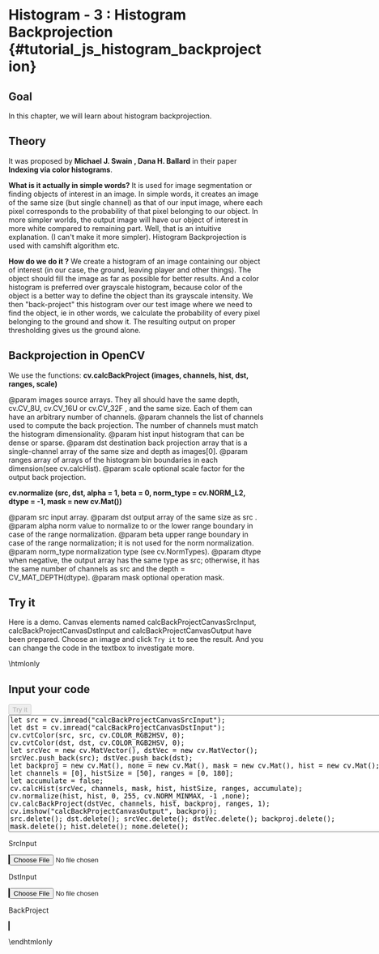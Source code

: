 Histogram - 3 : Histogram Backprojection {#tutorial_js_histogram_backprojection}
========================================

Goal
----

In this chapter, we will learn about histogram backprojection.

Theory
------

It was proposed by **Michael J. Swain , Dana H. Ballard** in their paper **Indexing via color
histograms**.

**What is it actually in simple words?** It is used for image segmentation or finding objects of
interest in an image. In simple words, it creates an image of the same size (but single channel) as
that of our input image, where each pixel corresponds to the probability of that pixel belonging to
our object. In more simpler worlds, the output image will have our object of interest in more white
compared to remaining part. Well, that is an intuitive explanation. (I can't make it more simpler).
Histogram Backprojection is used with camshift algorithm etc.

**How do we do it ?** We create a histogram of an image containing our object of interest (in our
case, the ground, leaving player and other things). The object should fill the image as far as
possible for better results. And a color histogram is preferred over grayscale histogram, because
color of the object is a better way to define the object than its grayscale intensity. We then
"back-project" this histogram over our test image where we need to find the object, ie in other
words, we calculate the probability of every pixel belonging to the ground and show it. The
resulting output on proper thresholding gives us the ground alone.

Backprojection in OpenCV
------------------------

We use the functions: **cv.calcBackProject (images, channels, hist, dst, ranges, scale)** 

@param images       source arrays. They all should have the same depth, cv.CV_8U, cv.CV_16U or cv.CV_32F , and the same size. Each of them can have an arbitrary number of channels.
@param channels     the list of channels used to compute the back projection. The number of channels must match the histogram dimensionality. 
@param hist         input histogram that can be dense or sparse.
@param dst          destination back projection array that is a single-channel array of the same size and depth as images[0].
@param ranges       array of arrays of the histogram bin boundaries in each dimension(see cv.calcHist).
@param scale        optional scale factor for the output back projection.

**cv.normalize (src, dst, alpha = 1, beta = 0, norm_type = cv.NORM_L2, dtype = -1, mask = new cv.Mat())** 

@param src        input array.
@param dst        output array of the same size as src .
@param alpha      norm value to normalize to or the lower range boundary in case of the range normalization.
@param beta       upper range boundary in case of the range normalization; it is not used for the norm normalization.
@param norm_type  normalization type (see cv.NormTypes).
@param dtype      when negative, the output array has the same type as src; otherwise, it has the same number of channels as src and the depth = CV_MAT_DEPTH(dtype).
@param mask       optional operation mask.

Try it
------

Here is a demo. Canvas elements named calcBackProjectCanvasSrcInput, calcBackProjectCanvasDstInput and calcBackProjectCanvasOutput have been prepared. Choose an image and
click `Try it` to see the result. And you can change the code in the textbox to investigate more.


\htmlonly
<!DOCTYPE html>
<head>
<style>
canvas {
    border: 1px solid black;
}
.err {
    color: red;
}
</style>
</head>
<body>
<div id="calcBackProjectCodeArea">
<h2>Input your code</h2>
<button id="calcBackProjectTryIt" disabled="true" onclick="calcBackProjectExecuteCode()">Try it</button><br>
<textarea rows="15" cols="90" id="calcBackProjectTestCode" spellcheck="false">
let src = cv.imread("calcBackProjectCanvasSrcInput");
let dst = cv.imread("calcBackProjectCanvasDstInput");
cv.cvtColor(src, src, cv.COLOR_RGB2HSV, 0);
cv.cvtColor(dst, dst, cv.COLOR_RGB2HSV, 0);
let srcVec = new cv.MatVector(), dstVec = new cv.MatVector();
srcVec.push_back(src); dstVec.push_back(dst);
let backproj = new cv.Mat(), none = new cv.Mat(), mask = new cv.Mat(), hist = new cv.Mat();
let channels = [0], histSize = [50], ranges = [0, 180];
let accumulate = false;
cv.calcHist(srcVec, channels, mask, hist, histSize, ranges, accumulate);
cv.normalize(hist, hist, 0, 255, cv.NORM_MINMAX, -1 ,none);
cv.calcBackProject(dstVec, channels, hist, backproj, ranges, 1);
cv.imshow("calcBackProjectCanvasOutput", backproj);
src.delete(); dst.delete(); srcVec.delete(); dstVec.delete(); backproj.delete(); mask.delete(); hist.delete(); none.delete();
</textarea>
<p class="err" id="calcBackProjectErr"></p>
</div>
<div id="calcBackProjectShowcase">
    <div>
   	    <p>SrcInput</p>
        <canvas id="calcBackProjectCanvasSrcInput"></canvas>
        <input type="file" id="calcBackProjectSrcInput" name="file" />
    </div>
    <div>
    	<p>DstInput</p>
        <canvas id="calcBackProjectCanvasDstInput"></canvas>
        <input type="file" id="calcBackProjectDstInput" name="file" />
    </div>
    <div>
    	<p>BackProject</p>
        <canvas id="calcBackProjectCanvasOutput"></canvas>
    </div>
</div>
<script src="utils.js"></script>
<script async src="opencv.js" id="opencvjs"></script>
<script>
function calcBackProjectExecuteCode() {
    let calcBackProjectText = document.getElementById("calcBackProjectTestCode").value;
    try {
        eval(calcBackProjectText);
        document.getElementById("calcBackProjectErr").innerHTML = " ";
    } catch(err) {
        document.getElementById("calcBackProjectErr").innerHTML = err;
    }
}

loadImageToCanvas("handSrc.jpg", "calcBackProjectCanvasSrcInput");
loadImageToCanvas("handDst.jpg", "calcBackProjectCanvasDstInput");

let calcBackProjectSrcInputElement = document.getElementById("calcBackProjectSrcInput");
calcBackProjectSrcInputElement.addEventListener("change", calcBackProjectSrcHandleFiles, false);
function calcBackProjectSrcHandleFiles(e) {
    let calcBackProjectSrcUrl = URL.createObjectURL(e.target.files[0]);
    loadImageToCanvas(calcBackProjectSrcUrl, "calcBackProjectCanvasSrcInput");
}

let calcBackProjectDstInputElement = document.getElementById("calcBackProjectDstInput");
calcBackProjectDstInputElement.addEventListener("change", calcBackProjectDstHandleFiles, false);
function calcBackProjectDstHandleFiles(e) {
    let calcBackProjectDstUrl = URL.createObjectURL(e.target.files[0]);
    loadImageToCanvas(calcBackProjectDstUrl, "calcBackProjectCanvasDstInput");
}

function onReady() {
    document.getElementById("calcBackProjectTryIt").disabled = false;
}
if (typeof cv !== 'undefined') {
    onReady();
} else {
    document.getElementById("opencvjs").onload = onReady;
}
</script>
</body>
\endhtmlonly